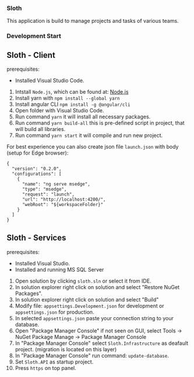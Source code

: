 ### Sloth

This application is build to manage projects and tasks of various teams. 

### Development Start

## Sloth - Client
prerequisites: 
- Installed Visual Studio Code.

1. Intstall `Node.js`, which can be found at: [Node.js](https://nodejs.org/en/download)
2. Install yarn with `npm install --global yarn`
3. Install angular CLI `npm install -g @angular/cli`
4. Open folder with Visual Studio Code.
5. Run command `yarn` it will install all necessary packages. 
6. Run command `yarn build-all` this is pre-defined script in project, that will build all libraries. 
7. Run command `yarn start` it will compile and run new project. 

For best experience you can also create json file `launch.json` with body (setup for Edge browser): 
```
{
  "version": "0.2.0",
  "configurations": [
    {
      "name": "ng serve msedge",
      "type": "msedge",
      "request": "launch",
      "url": "http://localhost:4200/",
      "webRoot": "${workspaceFolder}"
    }
  ]
}
```

## Sloth - Services
prerequisites: 
- Installed Visual Studio.
- Installed and running MS SQL Server

1. Open solution by clicking `sloth.sln` or select it from IDE.
2. In solution explorer right click on solution and select "Restore NuGet Packages".
3. In solution explorer right click on solution and select "Build" 
4. Modify file: `appsettings.Development.json` for development or `appsettings.json` for production.
5. In selected `appsettings.json` paste your connection string to your database. 
6. Open "Package Manager Console" if not seen on GUI, select Tools -> NuGet Package Manage -> Package Manager Console
7. In "Package Manager Console" select `Sloth.Infrastructure` as deafault project. (migration is located on this layer)
8. In "Package Manager Console" run command: `update-database`.
9. Set `Sloth.API` as startup project. 
10. Press `https` on top panel. 
